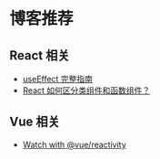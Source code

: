 # 博客推荐

## React 相关

- [useEffect 完整指南](https://overreacted.io/zh-hans/a-complete-guide-to-useeffect/)
- [React 如何区分类组件和函数组件？](https://overreacted.io/zh-hans/how-does-react-tell-a-class-from-a-function/)

## Vue 相关

- [Watch with @vue/reactivity](https://antfu.me/posts/watch-with-reactivity#understanding-vue-reactivity)
